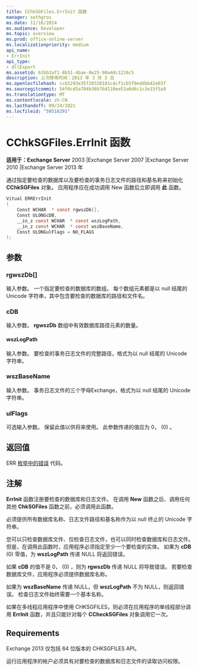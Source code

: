```yaml
---
title: CChkSGFiles.ErrInit 函数
manager: sethgros
ms.date: 11/16/2014
ms.audience: Developer
ms.topic: overview
ms.prod: office-online-server
ms.localizationpriority: medium
api_name:
- ErrInit
api_type:
- dllExport
ms.assetid: 61bb3af1-8b51-4bae-8e25-90a4dc1226c5
description: 上次修改时间：2013 年 3 月 3 日
ms.openlocfilehash: ccb5293e35f20328181c4cf1cb5f0eddbb42e03f
ms.sourcegitcommit: 54f6cd5a704b36b76d110ee53a6d6c1c3e15f5a9
ms.translationtype: MT
ms.contentlocale: zh-CN
ms.lasthandoff: 09/24/2021
ms.locfileid: "59516291"
---
```

# <a name="cchksgfileserrinit-function"></a>CChkSGFiles.ErrInit 函数
  
**适用于：Exchange Server** 2003 |Exchange Server 2007 |Exchange Server 2010 |Exchange Server 2013 年
  
通过指定要检查的数据库以及要检查的事务日志文件的路径和基名称来初始化 **CChkSGFiles** 对象。 应用程序应在成功调用 New 函数后立即调用 **此** 函数。 
  
```cs
Vitual ERRErrInit  
(
    Const WCHAR  * const rgwszDb[],
    Const ULONGcDB,
    __in_z const WCHAR  * const wszLogPath,
    __in_z const WCHAR  * const wszBaseName,
    Const ULONGulFlags = NO_FLAGS
);

```

## <a name="parameters"></a>参数

### <a name="rgwszdb"></a>rgwszDb[]
  
输入参数。 一个指定要检查的数据库的数组。 每个数组元素都是以 null 结尾的 Unicode 字符串，其中包含要检查的数据库的路径和文件名。
    
### <a name="cdb"></a>cDB
  
输入参数。 **rgwszDb** 数组中有效数据库路径元素的数量。 
    
#### <a name="wszlogpath"></a>wszLogPath
  
输入参数。 要检查的事务日志文件的完整路径，格式为以 null 结尾的 Unicode 字符串。
    
### <a name="wszbasename"></a>wszBaseName
  
输入参数。 事务日志文件的三个字母Exchange，格式为以 null 结尾的 Unicode 字符串。
    
### <a name="ulflags"></a>ulFlags
  
可选输入参数。 保留此值以供将来使用。 此参数传递的值应为 0， (0) 。
    
## <a name="return-value"></a>返回值

ERR [枚举中的错误](cchksgfiles-err-enumeration.md) 代码。 
  
## <a name="remarks"></a>注解

**ErrInit** 函数注册要检查的数据库和日志文件。 在调用 **New** 函数之后、调用任何其他 **ChkSGFiles** 函数之前，必须调用此函数。 
  
必须提供所有数据库名称、日志文件路径和基名称作为以 null 终止的 Unicode 字符串。
  
您可以只检查数据库文件、仅检查日志文件，也可以同时检查数据库和日志文件。 但是，在调用此函数时，应用程序必须指定至少一个要检查的实体。 如果为  **cDB**  (0) 零值，为  **wszLogPath**  传递 NULL 将返回错误。 
  
如果  **cDB**  的值不是 0， (0) ，则为  **rgwszDb**  传递 NULL 将导致错误。 若要检查数据库文件，应用程序必须提供数据库名称。 
  
如果为  **wszBaseName**  传递 NULL，但  **wszLogPath**  不为 NULL，则返回错误。 检查日志文件始终需要一个基本名称。 
  
如果在多线程应用程序中使用 CHKSGFILES，则必须在应用程序的单线程部分调用 **ErrInit** 函数，并且只能针对每个 **CCheckSGFiles** 对象调用它一次。 
  
## <a name="requirements"></a>Requirements

Exchange 2013 仅包括 64 位版本的 CHKSGFILES API。
  
运行应用程序的帐户必须具有对要检查的数据库和日志文件的读取访问权限。
  

